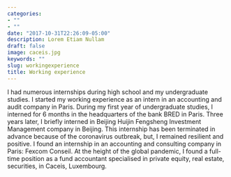 ```yaml
---
categories:
- ""
- ""
date: "2017-10-31T22:26:09-05:00"
description: Lorem Etiam Nullam
draft: false
image: caceis.jpg
keywords: ""
slug: workingexperience
title: Working experience
---
```

I had numerous internships during high school and my undergraduate studies. I started my working experience as an intern in an accounting and audit company in Paris. 
During my first year of undergraduate studies, I interned for 6 months in the headquarters of the bank BRED in Paris. Three years later, I briefly interned in Beijing Huijin Fengsheng Investment Management company in Beijing. This internship has been terminated in advance because of the coronavirus outbreak, but, I remained resilient and positive. I found an internship in an accounting and consulting company in Paris: Fexcom Conseil. At the height of the global pandemic, I found a full-time position as a fund accountant specialised in private equity, real estate, securities, in Caceis, Luxembourg.
